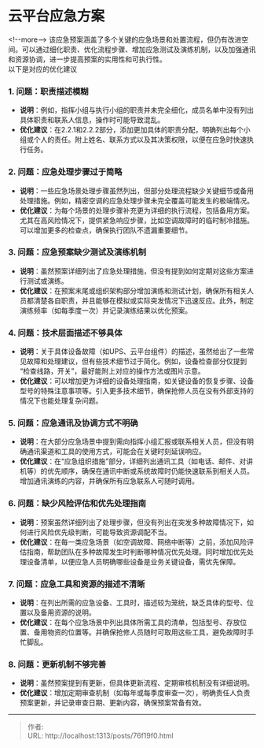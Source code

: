 # 云平台应急方案


&lt;!--more--&gt;
该应急预案涵盖了多个关键的应急场景和处置流程，但仍有改进空间。可以通过细化职责、优化流程步骤、增加应急测试及演练机制，以及加强通讯和资源协调，进一步提高预案的实用性和可执行性。  
以下是对应的优化建议  
### 1. **问题：职责描述模糊**  
- **说明**：例如，指挥小组与执行小组的职责并未完全细化，成员名单中没有列出具体职责和联系人信息，操作时可能导致混乱。  
- **优化建议**：在2.2.1和2.2.2部分，添加更加具体的职责分配，明确列出每个小组或个人的责任。附上姓名、联系方式以及其决策权限，以便在应急时快速执行任务。
 
### 2. **问题：应急处理步骤过于简略**  
- **说明**：一些应急场景处理步骤虽然列出，但部分处理流程缺少关键细节或备用处理措施。例如，精密空调的应急处理步骤未完全覆盖可能发生的极端情况。  
- **优化建议**：为每个场景的处理步骤补充更为详细的执行流程，包括备用方案。尤其在高风险情况下，提供紧急响应步骤，比如空调故障时的临时制冷措施。可以增加更多的检查点，确保执行团队不遗漏重要细节。
 
### 3. **问题：应急预案缺少测试及演练机制**  
- **说明**：虽然预案详细列出了应急处理措施，但没有提到如何定期对这些方案进行测试或演练。  
- **优化建议**：在预案末尾或组织架构部分增加演练和测试计划，确保所有相关人员都清楚各自职责，并且能够在模拟或实际突发情况下迅速反应。此外，制定演练频率（如每季度一次）并记录演练结果以优化预案。
 
### 4. **问题：技术层面描述不够具体**  
- **说明**：关于具体设备故障（如UPS、云平台组件）的描述，虽然给出了一些常见故障和处理建议，但有些技术细节过于简化。例如，设备检查部分仅提到 “检查线路，开关”，最好能附上对应的操作方法或图片示意。  
- **优化建议**：可以增加更为详细的设备处理指南，如关键设备的恢复步骤、设备型号的特殊注意事项等。引入更多技术细节，确保抢修人员在没有外部支持的情况下也能处理复杂问题。
 
### 5. **问题：应急通讯及协调方式不明确**  
- **说明**：在大部分应急场景中提到需向指挥小组汇报或联系相关人员，但没有明确通讯渠道和工具的使用方式，可能会在关键时刻延误响应。  
- **优化建议**：在“应急组织措施”部分，详细列出通讯工具（如电话、邮件、对讲机等）的优先顺序，确保在通讯中断或系统故障时仍能快速联系到相关人员。增加通讯演练的内容，并确保所有应急联系人可随时调用。
 
### 6. **问题：缺少风险评估和优先处理指南**  
- **说明**：预案虽然详细列出了处理步骤，但没有列出在突发多种故障情况下，如何进行风险优先级判断，可能导致资源调配不当。  
- **优化建议**：在每一类应急场景（如空调故障、网络中断等）之前，添加风险评估指南，帮助团队在多种故障发生时判断哪种情况优先处理。同时增加优先处理设备清单，以便应急人员明确哪些设备是业务关键设备，需优先保障。
 
### 7. **问题：应急工具和资源的描述不清晰**  
- **说明**：在列出所需的应急设备、工具时，描述较为笼统，缺乏具体的型号、位置以及备用资源的说明。  
- **优化建议**：在每个应急场景中列出具体所需工具的清单，包括型号、存放位置、备用物资的位置等。并确保抢修人员随时可取用这些工具，避免故障时手忙脚乱。
 
### 8. **问题：更新机制不够完善**  
- **说明**：虽然预案提到有更新，但具体更新流程、定期审核机制没有详细说明。  
- **优化建议**：增加定期审查机制（如每年或每季度审查一次），明确责任人负责预案更新，并记录审查日期、更新内容，确保预案常备有效。

---

> 作者:   
> URL: http://localhost:1313/posts/76f19f0.html  


